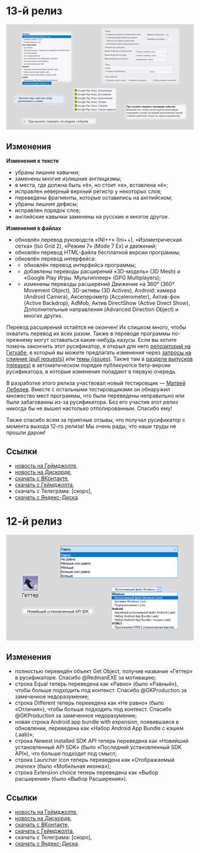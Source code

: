 # 13-й релиз

![image](https://github.com/RushanM/Clickteam-Fusion-2.5-Russian-Language/blob/main/%D0%90%D1%81%D1%81%D0%B5%D1%82%D1%8B/13.png?raw=true)

## Изменения

**Изменения в тексте**

* убраны лишние кавычки;
* заменены многие излишние англицизмы;
* в места, где должна быть «ё», но стоит «е», вставлена «ё»;
* исправлен неверный верхний регистр у некоторых слов;
* переведены фрагменты, которые оставились на английском;
* убраны лишние дефисы;
* исправлен порядок слов;
* английские кавычки заменены на русские и многое другое.

**Изменения в файлах**

* обновлён перевод руководств «INI++» (Ini++), «Изометрическая сетка» (Iso Grid 2), «Режим 7» (Mode 7 Ex) и движений;
* обновлён перевод HTML-файла бесплатной версии программы;
* обновлён перевод интерфейса:
* * обновлён перевод интерфейса программы;
* * добавлены переводы расширений «3D-модель» (3D Mesh) и «Google Play Игры. Мультиплеер» (GPG Multiplayers);
* * изменены переводы расширений Движение на 360° (360° Movement Object), 3D-активы (3D Actives), Android: камера (Android Camera), Акселерометр (Accelerometer), Актив-фон (Active Backdrop), AdMob, Актив DirectShow (Active Direct Show), Дополнительные направления (Advanced Direction Object) и многих других.

Перевод расширений остаётся не окончен! Их слишком много, чтобы охватить перевод их всех разом. Также в переводе программы по-прежнему могут оставаться какие-нибудь казусы. Если вы хотите помочь закончить этот русификатор, я открыл для него [репозиторий на Гитхабе](https://github.com/RushanM/Clickteam-Fusion-2.5-Russian-Language), в который вы можете предлагать изменения через [запросы на слияние (pull requests)](https://github.com/RushanM/Clickteam-Fusion-2.5-Russian-Language/pulls) или [темы (issues)](https://github.com/RushanM/Clickteam-Fusion-2.5-Russian-Language/issues). Также там в [разделе выпусков (releases)](https://github.com/RushanM/Clickteam-Fusion-2.5-Russian-Language/releases) в автоматическом порядке публикуются бета-версии русификатора, в которые изменения попадают в первую очередь.

В разработке этого релиза участвовал новый тестировщик — [Матвей Лебедев](https://vk.com/id567527942). Вместе с остальными тестировщиками он обнаружил множество мест программы, что были переведены неправильно или были забагованны из-за русификатора. Без его участия этот релиз никогда бы не вышел настолько отполированным. Спасибо ему!

Также спасибо всем за приятные отзывы, что получал русификатор с момента выхода 12-го релиза! Мы очень рады, что наши труды не прошли даром!

## Ссылки

* [новость на Геймджолте](https://gamejolt.com/p/13-y-reliz-qffxnsmy),
* [новость на Дискорде](https://discord.com/channels/878019629925158932/928016856751702038/1324034700586651800),
* [скачать с ВКонтакте](https://vk.com/wall-71906125_2126),
* [скачать с Геймджолта](https://gamejolt.com/games/fusion-ru/625501),
* скачать с Телеграма: [скоро],
* [скачать с Яндекс-Диска](https://disk.yandex.ru/d/sWhcljP7rKj5Sw).

# 12-й релиз

![image](https://github.com/RushanM/Clickteam-Fusion-2.5-Russian-Language/blob/main/%D0%90%D1%81%D1%81%D0%B5%D1%82%D1%8B/12.png?raw=true)

## Изменения

* полностью переведён объект Get Object, получив название «Геттер» в русификаторе. Спасибо @RedmanEXE за мотивацию;
* строка Equal теперь переведена как «Равно» (было «Равный»), чтобы больше подходить под контекст. Спасибо @GKProduction за замеченное недоразумение;
* строка Different теперь переведена как «Не равно» (было «Отличия»), чтобы больше подходить под контекст. Спасибо @GKProduction за замеченное недоразумение;
* новая строка Android app bundle with expansion, появившаяся в обновлении, переведена как «Набор Android App Bundle с кэшем (.aab)»;
* строка Newest installed SDK API теперь переведена как «Новейший установленный API SDK» (было «Последний установленный SDK API»), что больше подходит под смысл;
* строка Launcher icon теперь переведена как «Отображаемый значок» (было «Мобильная иконка»);
* строка Extension choice теперь переведена как «Выбор расширения» (было «Выбор Расширения»).

## Ссылки

* [новость на Геймджолте](https://gamejolt.com/p/12-y-reliz-p484nuee),
* [новость на Дискорде](https://discord.com/channels/878019629925158932/928016856751702038/990669286873903206),
* [скачать с ВКонтакте](https://vk.com/wall-71906125_1987),
* [скачать с Геймджолта](https://gamejolt.com/games/fusion-ru/625501),
* скачать с Телеграма: [скоро],
* [скачать с Яндекс-Диска](https://disk.yandex.ru/d/sWhcljP7rKj5Sw).
